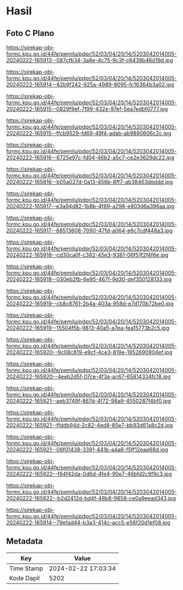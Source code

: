 # Hasil

## Foto C Plano

https://sirekap-obj-formc.kpu.go.id/44fe/pemilu/pdpr/52/03/04/20/14/5203042014005-20240222-165913--087cfb34-3a8e-4c75-9c3f-c6438b46d19d.jpg

https://sirekap-obj-formc.kpu.go.id/44fe/pemilu/pdpr/52/03/04/20/14/5203042014005-20240222-165914--82b9f242-925a-4989-8095-fc16364b3a02.jpg

https://sirekap-obj-formc.kpu.go.id/44fe/pemilu/pdpr/52/03/04/20/14/5203042014005-20240222-165915--0829f9ef-7f99-432e-97ef-5ea7edbf0777.jpg

https://sirekap-obj-formc.kpu.go.id/44fe/pemilu/pdpr/52/03/04/20/14/5203042014005-20240222-165915--ffcb9529-fd69-49f4-adab-ab9890606c2c.jpg

https://sirekap-obj-formc.kpu.go.id/44fe/pemilu/pdpr/52/03/04/20/14/5203042014005-20240222-165916--6725e97c-fd04-46b2-a5c7-ce2e3629dc22.jpg

https://sirekap-obj-formc.kpu.go.id/44fe/pemilu/pdpr/52/03/04/20/14/5203042014005-20240222-165916--b05a027d-0a13-456b-8ff7-ab38463deddd.jpg

https://sirekap-obj-formc.kpu.go.id/44fe/pemilu/pdpr/52/03/04/20/14/5203042014005-20240222-165917--e3a94d82-1b8b-4f89-a298-e803d6a396aa.jpg

https://sirekap-obj-formc.kpu.go.id/44fe/pemilu/pdpr/52/03/04/20/14/5203042014005-20240222-165917--68513608-7090-47fd-a064-e6c7cdf448a3.jpg

https://sirekap-obj-formc.kpu.go.id/44fe/pemilu/pdpr/52/03/04/20/14/5203042014005-20240222-165918--cd30ca0f-c382-45e3-9381-06f51f2f4f6e.jpg

https://sirekap-obj-formc.kpu.go.id/44fe/pemilu/pdpr/52/03/04/20/14/5203042014005-20240222-165918--030eb2fb-6e95-467f-9d30-def350128133.jpg

https://sirekap-obj-formc.kpu.go.id/44fe/pemilu/pdpr/52/03/04/20/14/5203042014005-20240222-165919--cb8c8761-2b4a-403a-958d-e7d170b72be0.jpg

https://sirekap-obj-formc.kpu.go.id/44fe/pemilu/pdpr/52/03/04/20/14/5203042014005-20240222-165919--15504f5b-9813-40a5-a7ea-fea15773b2c5.jpg

https://sirekap-obj-formc.kpu.go.id/44fe/pemilu/pdpr/52/03/04/20/14/5203042014005-20240222-165920--9c08c819-e9cf-4ce3-819e-1952690904ef.jpg

https://sirekap-obj-formc.kpu.go.id/44fe/pemilu/pdpr/52/03/04/20/14/5203042014005-20240222-165920--4eeb2d5f-07ce-4f3a-ac67-65814334fc18.jpg

https://sirekap-obj-formc.kpu.go.id/44fe/pemilu/pdpr/52/03/04/20/14/5203042014005-20240222-165921--aeb3749f-867d-4f72-98a9-4550287f4bf0.jpg

https://sirekap-obj-formc.kpu.go.id/44fe/pemilu/pdpr/52/03/04/20/14/5203042014005-20240222-165921--ffddb94d-2c82-4ed8-85e7-bb93d61a8c2d.jpg

https://sirekap-obj-formc.kpu.go.id/44fe/pemilu/pdpr/52/03/04/20/14/5203042014005-20240222-165921--06f01439-3391-441b-a4a8-f5ff12eae68d.jpg

https://sirekap-obj-formc.kpu.go.id/44fe/pemilu/pdpr/52/03/04/20/14/5203042014005-20240222-165922--f84f42da-0d6d-4fe4-90e7-46bfd2c9f9c3.jpg

https://sirekap-obj-formc.kpu.go.id/44fe/pemilu/pdpr/52/03/04/20/14/5203042014005-20240222-165922--b2d2412d-bd4f-48b8-9858-ce0a9eead343.jpg

https://sirekap-obj-formc.kpu.go.id/44fe/pemilu/pdpr/52/03/04/20/14/5203042014005-20240222-165914--79efad44-b3a3-414c-acc5-e56f20d1ef08.jpg


## Metadata

| Key        | Value               |
| ---------- | ------------------- |
| Time Stamp | 2024-02-22 17:03:34 |
| Kode Dapil | 5202                |



